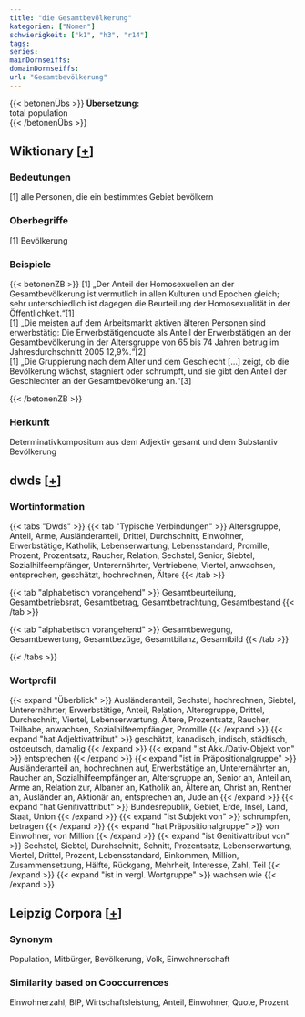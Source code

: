 ```yaml
---
title: "die Gesamtbevölkerung"
kategorien: ["Nomen"]
schwierigkeit: ["k1", "h3", "r14"]
tags:
series:
mainDornseiffs:
domainDornseiffs:
url: "Gesamtbevölkerung"
---
```


{{< betonenÜbs >}}
**Übersetzung:**  
total  population  
{{< /betonenÜbs >}}

## Wiktionary [[+](https://de.wiktionary.org/wiki/Gesamtbevölkerung)]

### Bedeutungen
[1] alle Personen, die ein bestimmtes Gebiet bevölkern  

### Oberbegriffe
[1] Bevölkerung  

### Beispiele
{{< betonenZB >}}
[1] „Der Anteil der Homosexuellen an der Gesamtbevölkerung ist vermutlich in allen Kulturen und Epochen gleich; sehr unterschiedlich ist dagegen die Beurteilung der Homosexualität in der Öffentlichkeit.“[1]  
[1] „Die meisten auf dem Arbeitsmarkt aktiven älteren Personen sind erwerbstätig: Die Erwerbstätigenquote als Anteil der Erwerbstätigen an der Gesamtbevölkerung in der Altersgruppe von 65 bis 74 Jahren betrug im Jahresdurchschnitt 2005 12,9%.“[2]  
[1] „Die Gruppierung nach dem Alter und dem Geschlecht […] zeigt, ob die Bevölkerung wächst, stagniert oder schrumpft, und sie gibt den Anteil der Geschlechter an der Gesamtbevölkerung an.“[3]  

{{< /betonenZB >}}
### Herkunft
Determinativkompositum aus dem Adjektiv gesamt und dem Substantiv Bevölkerung  



## dwds [[+](https://www.dwds.de/wb/Gesamtbevölkerung)]

### Wortinformation
{{< tabs "Dwds" >}}
{{< tab "Typische Verbindungen" >}}
Altersgruppe, Anteil, Arme, Ausländeranteil, Drittel, Durchschnitt, Einwohner, Erwerbstätige, Katholik, Lebenserwartung, Lebensstandard, Promille, Prozent, Prozentsatz, Raucher, Relation, Sechstel, Senior, Siebtel, Sozialhilfeempfänger, Unterernährter, Vertriebene, Viertel, anwachsen, entsprechen, geschätzt, hochrechnen, Ältere
{{< /tab >}}

{{< tab "alphabetisch vorangehend" >}}
Gesamtbeurteilung, Gesamtbetriebsrat, Gesamtbetrag, Gesamtbetrachtung, Gesamtbestand
{{< /tab >}}

{{< tab "alphabetisch vorangehend" >}}
Gesamtbewegung, Gesamtbewertung, Gesamtbezüge, Gesamtbilanz, Gesamtbild
{{< /tab >}}

{{< /tabs >}}

### Wortprofil
{{< expand "Überblick" >}} Ausländeranteil, Sechstel, hochrechnen, Siebtel, Unterernährter, Erwerbstätige, Anteil, Relation, Altersgruppe, Drittel, Durchschnitt, Viertel, Lebenserwartung, Ältere, Prozentsatz, Raucher, Teilhabe, anwachsen, Sozialhilfeempfänger, Promille {{< /expand >}}
{{< expand "hat Adjektivattribut" >}} geschätzt, kanadisch, indisch, städtisch, ostdeutsch, damalig {{< /expand >}}
{{< expand "ist Akk./Dativ-Objekt von" >}} entsprechen {{< /expand >}}
{{< expand "ist in Präpositionalgruppe" >}} Ausländeranteil an, hochrechnen auf, Erwerbstätige an, Unterernährter an, Raucher an, Sozialhilfeempfänger an, Altersgruppe an, Senior an, Anteil an, Arme an, Relation zur, Albaner an, Katholik an, Ältere an, Christ an, Rentner an, Ausländer an, Aktionär an, entsprechen an, Jude an {{< /expand >}}
{{< expand "hat Genitivattribut" >}} Bundesrepublik, Gebiet, Erde, Insel, Land, Staat, Union {{< /expand >}}
{{< expand "ist Subjekt von" >}} schrumpfen, betragen {{< /expand >}}
{{< expand "hat Präpositionalgruppe" >}} von Einwohner, von Million {{< /expand >}}
{{< expand "ist Genitivattribut von" >}} Sechstel, Siebtel, Durchschnitt, Schnitt, Prozentsatz, Lebenserwartung, Viertel, Drittel, Prozent, Lebensstandard, Einkommen, Million, Zusammensetzung, Hälfte, Rückgang, Mehrheit, Interesse, Zahl, Teil {{< /expand >}}
{{< expand "ist in vergl. Wortgruppe" >}} wachsen wie {{< /expand >}}

## Leipzig Corpora [[+](https://corpora.uni-leipzig.de/en/res?word=Gesamtbevölkerung&corpusId=deu_newscrawl-public_2018)]


### Synonym
Population, Mitbürger, Bevölkerung, Volk, Einwohnerschaft


### Similarity based on Cooccurrences
Einwohnerzahl, BIP, Wirtschaftsleistung, Anteil, Einwohner, Quote, Prozent

